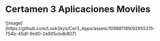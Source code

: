 <h1>Certamen 3 Aplicaciones Moviles</h1>
![image](https://github.com/LookSkys/Cer3_Apps/assets/109881189/92955315-754b-45df-9e80-2e905cbdb807)

